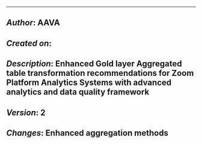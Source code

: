 _____________________________________________
## *Author*: AAVA
## *Created on*: 
## *Description*: Enhanced Gold layer Aggregated table transformation recommendations for Zoom Platform Analytics Systems with advanced analytics and data quality framework
## *Version*: 2
## *Changes*: Enhanced aggregation methods